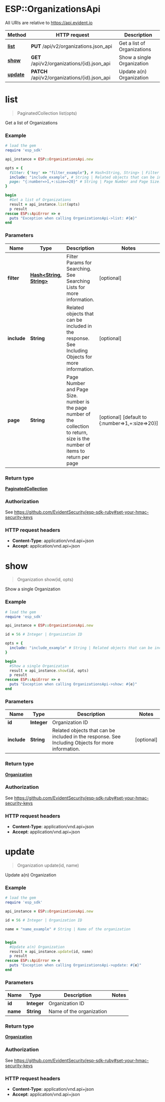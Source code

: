 # ESP::OrganizationsApi

All URIs are relative to https://api.evident.io

Method | HTTP request | Description
------------- | ------------- | -------------
[**list**](OrganizationsApi.md#list) | **PUT** /api/v2/organizations.json_api | Get a list of Organizations
[**show**](OrganizationsApi.md#show) | **GET** /api/v2/organizations/{id}.json_api | Show a single Organization
[**update**](OrganizationsApi.md#update) | **PATCH** /api/v2/organizations/{id}.json_api | Update a(n) Organization


# **list**
> PaginatedCollection list(opts)

Get a list of Organizations

### Example
```ruby
# load the gem
require 'esp_sdk'

api_instance = ESP::OrganizationsApi.new

opts = { 
  filter: {'key' => "filter_example"}, # Hash<String, String> | Filter Params for Searching.  See Searching Lists for more information.
  include: "include_example", # String | Related objects that can be included in the response.  See Including Objects for more information.
  page: "{:number=>1,+:size=>20}" # String | Page Number and Page Size.  number is the page number of the collection to return, size is the number of items to return per page
}

begin
  #Get a list of Organizations
  result = api_instance.list(opts)
  p result
rescue ESP::ApiError => e
  puts "Exception when calling OrganizationsApi->list: #{e}"
end
```

### Parameters

Name | Type | Description  | Notes
------------- | ------------- | ------------- | -------------
 **filter** | [**Hash&lt;String, String&gt;**](String.md)| Filter Params for Searching.  See Searching Lists for more information. | [optional] 
 **include** | **String**| Related objects that can be included in the response.  See Including Objects for more information. | [optional] 
 **page** | **String**| Page Number and Page Size.  number is the page number of the collection to return, size is the number of items to return per page | [optional] [default to {:number&#x3D;&gt;1,+:size&#x3D;&gt;20}]

### Return type

[**PaginatedCollection**](PaginatedCollection.md)

### Authorization

See https://github.com/EvidentSecurity/esp-sdk-ruby#set-your-hmac-security-keys

### HTTP request headers

 - **Content-Type**: application/vnd.api+json
 - **Accept**: application/vnd.api+json



# **show**
> Organization show(id, opts)

Show a single Organization

### Example
```ruby
# load the gem
require 'esp_sdk'

api_instance = ESP::OrganizationsApi.new

id = 56 # Integer | Organization ID

opts = { 
  include: "include_example" # String | Related objects that can be included in the response.  See Including Objects for more information.
}

begin
  #Show a single Organization
  result = api_instance.show(id, opts)
  p result
rescue ESP::ApiError => e
  puts "Exception when calling OrganizationsApi->show: #{e}"
end
```

### Parameters

Name | Type | Description  | Notes
------------- | ------------- | ------------- | -------------
 **id** | **Integer**| Organization ID | 
 **include** | **String**| Related objects that can be included in the response.  See Including Objects for more information. | [optional] 

### Return type

[**Organization**](Organization.md)

### Authorization

See https://github.com/EvidentSecurity/esp-sdk-ruby#set-your-hmac-security-keys

### HTTP request headers

 - **Content-Type**: application/vnd.api+json
 - **Accept**: application/vnd.api+json



# **update**
> Organization update(id, name)

Update a(n) Organization

### Example
```ruby
# load the gem
require 'esp_sdk'

api_instance = ESP::OrganizationsApi.new

id = 56 # Integer | Organization ID

name = "name_example" # String | Name of the organization


begin
  #Update a(n) Organization
  result = api_instance.update(id, name)
  p result
rescue ESP::ApiError => e
  puts "Exception when calling OrganizationsApi->update: #{e}"
end
```

### Parameters

Name | Type | Description  | Notes
------------- | ------------- | ------------- | -------------
 **id** | **Integer**| Organization ID | 
 **name** | **String**| Name of the organization | 

### Return type

[**Organization**](Organization.md)

### Authorization

See https://github.com/EvidentSecurity/esp-sdk-ruby#set-your-hmac-security-keys

### HTTP request headers

 - **Content-Type**: application/vnd.api+json
 - **Accept**: application/vnd.api+json



